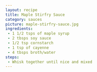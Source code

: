 ```yaml
---
layout: recipe
title: Maple Stirfry Sauce
category: sauces
picture: maple-stirfry-sauce.jpg
ingredients:
 - 1 1/2 tsps of maple syrup
 - 2 tbsps soy sauce
 - 1/2 tsp cornstarch
 - 1 tsp of cayenne
 - 4 tbsps broth/water
steps:
 - Whisk together until nice and mixed
---
```

